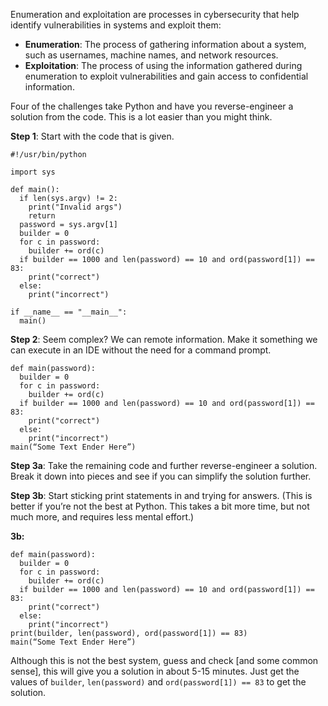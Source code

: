 Enumeration and exploitation are processes in cybersecurity that help identify vulnerabilities in systems and exploit them:
* **Enumeration**: The process of gathering information about a system, such as usernames, machine names, and network resources. 
* **Exploitation**: The process of using the information gathered during enumeration to exploit vulnerabilities and gain access to confidential information.

Four of the challenges take Python and have you reverse-engineer a solution from the code. This is a lot easier than you might think. 

**Step 1**: Start with the code that is given. 
```
#!/usr/bin/python

import sys

def main():
  if len(sys.argv) != 2:
    print("Invalid args")
    return
  password = sys.argv[1]
  builder = 0
  for c in password:
    builder += ord(c)
  if builder == 1000 and len(password) == 10 and ord(password[1]) == 83:
    print("correct")
  else:
    print("incorrect")

if __name__ == "__main__":
  main()
```

**Step 2**: Seem complex? We can remote information. Make it something we can execute in an IDE without the need for a command prompt. 

```
def main(password):
  builder = 0
  for c in password:
    builder += ord(c)
  if builder == 1000 and len(password) == 10 and ord(password[1]) == 83:
    print("correct")
  else:
    print("incorrect")
main(“Some Text Ender Here”)
```

**Step 3a**: Take the remaining code and further reverse-engineer a solution. Break it down into pieces and see if you can simplify the solution further. 

**Step 3b**: Start sticking print statements in and trying for answers. (This is better if you’re not the best at Python. This takes a bit more time, but not much more, and requires less mental effort.) 

**3b:**
```
def main(password):
  builder = 0
  for c in password:
    builder += ord(c)
  if builder == 1000 and len(password) == 10 and ord(password[1]) == 83:
    print("correct")
  else:
    print("incorrect")
print(builder, len(password), ord(password[1]) == 83)
main(“Some Text Ender Here”)
```

Although this is not the best system, guess and check [and some common sense], this will give you a solution in about 5-15 minutes. Just get the values of ```builder```, ```len(password)``` and ```ord(password[1]) == 83``` to get the solution. 

